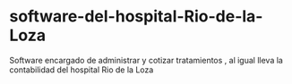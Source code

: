 # software-del-hospital-Rio-de-la-Loza
Software encargado de administrar  y cotizar tratamientos , al igual lleva la contabilidad del hospital Rio de la Loza
